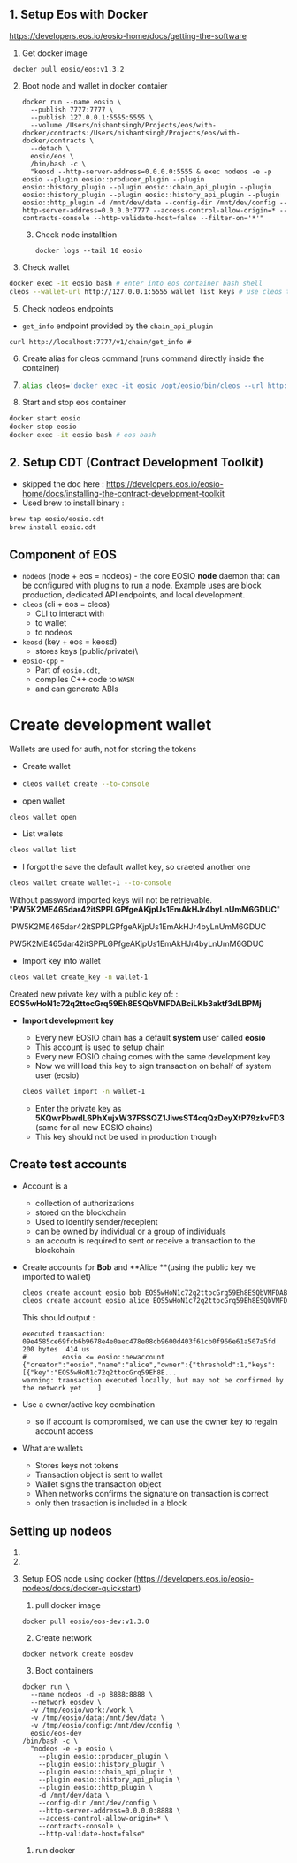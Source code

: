 

## 1. Setup Eos with Docker

https://developers.eos.io/eosio-home/docs/getting-the-software

1. Get docker image 

```
 docker pull eosio/eos:v1.3.2
```

2. Boot node and wallet in docker contaier

   ```
   docker run --name eosio \
     --publish 7777:7777 \
     --publish 127.0.0.1:5555:5555 \
     --volume /Users/nishantsingh/Projects/eos/with-docker/contracts:/Users/nishantsingh/Projects/eos/with-docker/contracts \
     --detach \
     eosio/eos \
     /bin/bash -c \
     "keosd --http-server-address=0.0.0.0:5555 & exec nodeos -e -p eosio --plugin eosio::producer_plugin --plugin eosio::history_plugin --plugin eosio::chain_api_plugin --plugin eosio::history_plugin --plugin eosio::history_api_plugin --plugin eosio::http_plugin -d /mnt/dev/data --config-dir /mnt/dev/config --http-server-address=0.0.0.0:7777 --access-control-allow-origin=* --contracts-console --http-validate-host=false --filter-on='*'"
   ```

   3. Check node installtion 

      ```
      docker logs --tail 10 eosio
      ```



4. Check wallet

```bash
docker exec -it eosio bash # enter into eos container bash shell
cleos --wallet-url http://127.0.0.1:5555 wallet list keys # use cleos to conect with keosd and check wallets (right now their is no wallet)

```



5. Check nodeos endpoints

-  `get_info` endpoint provided by the `chain_api_plugin`

  ```
  curl http://localhost:7777/v1/chain/get_info # 
  ```



6. Create alias for cleos command (runs command directly inside the container)

7. ```bash
   alias cleos='docker exec -it eosio /opt/eosio/bin/cleos --url http://127.0.0.1:7777 --wallet-url http://127.0.0.1:5555'
   ```



7. Start and stop eos container 

```bash
docker start eosio
docker stop eosio
docker exec -it eosio bash # eos bash

```




## 2. Setup CDT (Contract Development Toolkit)

- skipped the doc here : https://developers.eos.io/eosio-home/docs/installing-the-contract-development-toolkit
- Used brew to install binary : 

```bash
brew tap eosio/eosio.cdt
brew install eosio.cdt
```



## Component of EOS 

- `nodeos` (node + eos = nodeos) - the core EOSIO **node** daemon that can be configured with plugins to run a node. Example uses are block production, dedicated API endpoints, and local development.
- `cleos` (cli + eos = cleos) 
  - CLI to interact with
  - to wallet
  - to nodeos
- `keosd` (key + eos = keosd) 
  - stores keys (public/private)\
- `eosio-cpp` - 
  - Part of `eosio.cdt`, 
  - compiles C++ code to `WASM` 
  - and can generate ABIs



# Create development wallet

Wallets are used for auth, not for storing the tokens

- Create wallet 

- ```bash
  cleos wallet create --to-console
  ```

- open wallet 

```
cleos wallet open
```

- List wallets

```bash
cleos wallet list
```

- I forgot the save the default wallet key, so craeted another one

```bash
cleos wallet create wallet-1 --to-console
```

Without password imported keys will not be retrievable.
"**PW5K2ME465dar42itSPPLGPfgeAKjpUs1EmAkHJr4byLnUmM6GDUC**"

​	PW5K2ME465dar42itSPPLGPfgeAKjpUs1EmAkHJr4byLnUmM6GDUC

PW5K2ME465dar42itSPPLGPfgeAKjpUs1EmAkHJr4byLnUmM6GDUC

- Import key into wallet

```bash
cleos wallet create_key -n wallet-1
```

Created new private key with a public key of: : **EOS5wHoN1c72q2ttocGrq59Eh8ESQbVMFDABciLKb3aktf3dLBPMj** 

- **Import development key**

  - Every new EOSIO chain has a default **system** user called **eosio**
  - This account is used to setup chain
  - Every new EOSIO chaing comes with the same development key
  - Now we will load this key to sign transaction on behalf of system user (eosio)

  ``` bash
  cleos wallet import -n wallet-1
  ```

  - Enter the private key as **5KQwrPbwdL6PhXujxW37FSSQZ1JiwsST4cqQzDeyXtP79zkvFD3** (same for all new EOSIO chains)
  - This key should not be used in production though





## Create test accounts

- Account is a 
  - collection of authorizations
  - stored on the blockchain
  - Used to identify sender/recepient
  - can be owned by individual or a group of individuals
  - an accoutn is required to sent or receive a transaction to the blockchain

- Create accounts for **Bob** and **Alice **(using the public key we imported to wallet)

  ```bash
  cleos create account eosio bob EOS5wHoN1c72q2ttocGrq59Eh8ESQbVMFDABciLKb3aktf3dLBPMj 
  cleos create account eosio alice EOS5wHoN1c72q2ttocGrq59Eh8ESQbVMFDABciLKb3aktf3dLBPMj
  ```

  This should output : 

  ```
  executed transaction: 09e4585ce69fcb6b9678e4e0aec478e08cb9600d403f61cb0f966e61a507a5fd  200 bytes  414 us
  #         eosio <= eosio::newaccount            {"creator":"eosio","name":"alice","owner":{"threshold":1,"keys":[{"key":"EOS5wHoN1c72q2ttocGrq59Eh8E...
  warning: transaction executed locally, but may not be confirmed by the network yet    ]
  ```



- Use a owner/active key combination
  - so if account is compromised, we can use the owner key to regain account access











- What are wallets 

  - Stores keys not tokens
  - Transaction object is sent to wallet
  - Wallet signs the transaction object 
  - When networks confirms the signature on transaction is correct
  - only then trasaction is included in a block


## Setting up nodeos

1. 

2. 

3. Setup EOS node using docker (https://developers.eos.io/eosio-nodeos/docs/docker-quickstart)

   1. pull docker image

   ```
   docker pull eosio/eos-dev:v1.3.0
   ```



   2. Create network

   ```
   docker network create eosdev
   ```



   3. Boot containers

   ```
   docker run \
     --name nodeos -d -p 8888:8888 \
     --network eosdev \
     -v /tmp/eosio/work:/work \
     -v /tmp/eosio/data:/mnt/dev/data \
     -v /tmp/eosio/config:/mnt/dev/config \
     eosio/eos-dev 
   /bin/bash -c \
     "nodeos -e -p eosio \
       --plugin eosio::producer_plugin \
       --plugin eosio::history_plugin \
       --plugin eosio::chain_api_plugin \
       --plugin eosio::history_api_plugin \
       --plugin eosio::http_plugin \
       -d /mnt/dev/data \
       --config-dir /mnt/dev/config \
       --http-server-address=0.0.0.0:8888 \
       --access-control-allow-origin=* \
       --contracts-console \
       --http-validate-host=false"
   ```

   1. run docker 